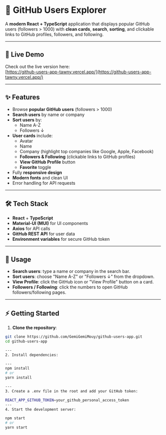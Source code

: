 # 🚀 GitHub Users Explorer

A **modern React + TypeScript** application that displays popular GitHub users (followers > 1000) with **clean cards**, **search**, **sorting**, and clickable links to GitHub profiles, followers, and following.  

---

## 🔗 Live Demo

Check out the live version here:  
[https://github-users-app-tawny.vercel.app/](https://github-users-app-tawny.vercel.app/)

---

## ✨ Features

- Browse **popular GitHub users** (followers > 1000)  
- **Search users** by name or company  
- **Sort users** by:
  - Name A-Z  
  - Followers ↓  
- **User cards** include:
  - Avatar  
  - Name  
  - Company (highlight top companies like Google, Apple, Facebook)  
  - **Followers & Following** (clickable links to GitHub profiles)  
  - **View GitHub Profile** button  
  - **Favorite** toggle  
- Fully **responsive design**  
- **Modern fonts** and clean UI  
- Error handling for API requests  

---

## 🛠 Tech Stack

- **React** + **TypeScript**  
- **Material-UI (MUI)** for UI components  
- **Axios** for API calls  
- **GitHub REST API** for user data  
- **Environment variables** for secure GitHub token  

---
## 🔗 Usage

- **Search users**: type a name or company in the search bar.  
- **Sort users**: choose "Name A-Z" or "Followers ↓" from the dropdown.  
- **View Profile**: click the GitHub icon or "View Profile" button on a card.  
- **Followers / Following**: click the numbers to open GitHub followers/following pages.  

---

## ⚡ Getting Started

1. **Clone the repository**:

```bash
git clone https://github.com/GemiGemiMouy/github-users-app.git
cd github-users-app

---
2. Install dependencies:

---
npm install
# or
yarn install

---
3. Create a .env file in the root and add your GitHub token:

REACT_APP_GITHUB_TOKEN=your_github_personal_access_token
---
4. Start the development server:

npm start
# or
yarn start




